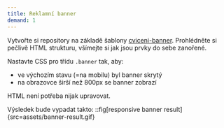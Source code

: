 ```yaml
---
title: Reklamní banner
demand: 1
---
```


Vytvořte si repository na základě šablony [cviceni-banner](https://github.com/Czechitas-podklady-WEB/cviceni-banner).
Prohlédněte si pečlivě HTML strukturu, všímejte si jak jsou prvky do sebe zanořené.

Nastavte CSS pro třídu `.banner` tak, aby:

- ve výchozím stavu (=na mobilu) byl banner skrytý
- na obrazovce širší než 800px se banner zobrazí

HTML není potřeba nijak upravovat.

Výsledek bude vypadat takto:
::fig[responsive banner result]{src=assets/banner-result.gif}
